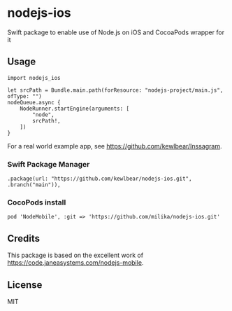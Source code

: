 # nodejs-ios

Swift package to enable use of Node.js on iOS
and CocoaPods wrapper for it

## Usage

```
import nodejs_ios

let srcPath = Bundle.main.path(forResource: "nodejs-project/main.js", ofType: "")
nodeQueue.async {
    NodeRunner.startEngine(arguments: [
        "node",
        srcPath!,
    ])
}
```

For a real world example app, see https://github.com/kewlbear/Inssagram.

### Swift Package Manager

```
.package(url: "https://github.com/kewlbear/nodejs-ios.git", .branch("main")),
```

### CocoPods install

```
pod 'NodeMobile', :git => 'https://github.com/milika/nodejs-ios.git'
```



## Credits

This package is based on the excellent work of https://code.janeasystems.com/nodejs-mobile.

## License

MIT

